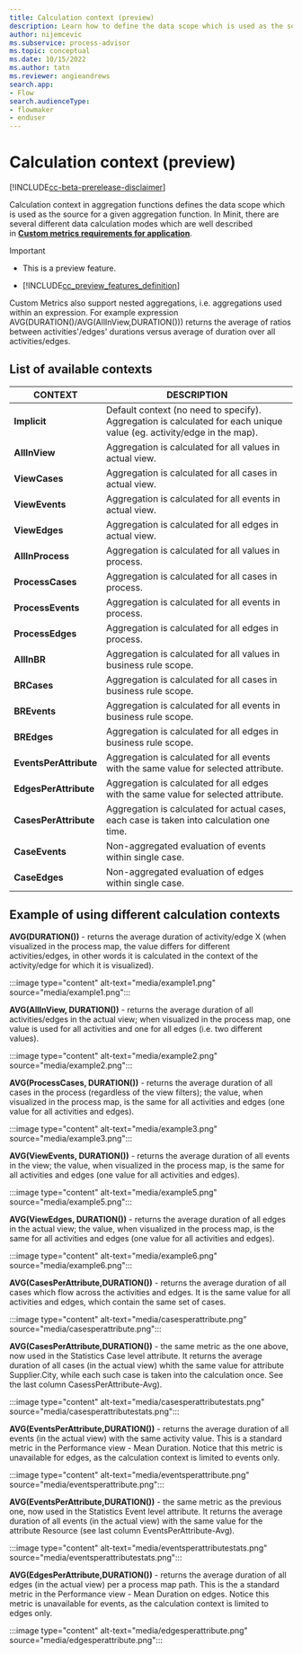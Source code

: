 ```yaml
---
title: Calculation context (preview)
description: Learn how to define the data scope which is used as the source for a given aggregation function in minit desktop application in process advisor.
author: nijemcevic
ms.subservice: process-advisor
ms.topic: conceptual
ms.date: 10/15/2022
ms.author: tatn
ms.reviewer: angieandrews
search.app:
- Flow
search.audienceType:
- flowmaker
- enduser
---
```


# Calculation context (preview)

[!INCLUDE[cc-beta-prerelease-disclaimer](../includes/cc-beta-prerelease-disclaimer.md)]

Calculation context in aggregation functions defines the data scope which is used as the source for a given aggregation function. In Minit, there are several different data calculation modes which are well described in [**Custom metrics requirements for application**](requirements-for-application.md).

> [!IMPORTANT]
> - This is a preview feature.
>
> - [!INCLUDE[cc_preview_features_definition](../includes/cc-preview-features-definition.md)]

Custom Metrics also support nested aggregations, i.e. aggregations used within an expression. For example expression AVG(DURATION()/AVG(AllInView,DURATION())) returns the average of ratios between activities'/edges' durations versus average of duration over all activities/edges.

## List of available contexts

| CONTEXT | DESCRIPTION |
| - | - |
| **Implicit** | Default context (no need to specify). Aggregation is calculated for each unique value (eg. activity/edge in the map). |
| **AllInView** | Aggregation is calculated for all values in actual view. |
| **ViewCases** | Aggregation is calculated for all cases in actual view. |
| **ViewEvents** | Aggregation is calculated for all events in actual view. |
| **ViewEdges** | Aggregation is calculated for all edges in actual view. |
| **AllInProcess** | Aggregation is calculated for all values in process. |
| **ProcessCases** | Aggregation is calculated for all cases in process. |
| **ProcessEvents** | Aggregation is calculated for all events in process. |
| **ProcessEdges** | Aggregation is calculated for all edges in process. |
| **AllInBR** | Aggregation is calculated for all values in business rule scope. |
| **BRCases** | Aggregation is calculated for all cases in business rule scope. |
| **BREvents** | Aggregation is calculated for all events in business rule scope. |
| **BREdges** | Aggregation is calculated for all edges in business rule scope. |
| **EventsPerAttribute** | Aggregation is calculated for all events with the same value for selected attribute. |
| **EdgesPerAttribute** | Aggregation is calculated for all edges with the same value for selected attribute. |
| **CasesPerAttribute** | Aggregation is calculated for actual cases, each case is taken into calculation one time. |
| **CaseEvents** | Non-aggregated evaluation of events within single case. |
| **CaseEdges** | Non-aggregated evaluation of edges within single case. |


## Example of using different calculation contexts

**AVG(DURATION())** - returns the average duration of activity/edge X (when visualized in the process map, the value differs for different activities/edges, in other words it is calculated in the context of the activity/edge for which it is visualized).

:::image type="content" alt-text="media/example1.png" source="media/example1.png":::

**AVG(AllInView, DURATION())** - returns the average duration of all activities/edges in the actual view; when visualized in the process map, one value is used for all activities and one for all edges (i.e. two different values).

:::image type="content" alt-text="media/example2.png" source="media/example2.png":::

**AVG(ProcessCases, DURATION())** - returns the average duration of all cases in the process (regardless of the view filters); the value, when visualized in the process map, is the same for all activities and edges (one value for all activities and edges).

:::image type="content" alt-text="media/example3.png" source="media/example3.png":::

**AVG(ViewEvents, DURATION())** - returns the average duration of all events in the view; the value, when visualized in the process map, is the same for all activities and edges (one value for all activities and edges).

:::image type="content" alt-text="media/example5.png" source="media/example5.png":::

**AVG(ViewEdges, DURATION())** - returns the average duration of all edges in the actual view; the value, when visualized in the process map, is the same for all activities and edges (one value for all activities and edges).

:::image type="content" alt-text="media/example6.png" source="media/example6.png":::

**AVG(CasesPerAttribute,DURATION())** - returns the average duration of all cases which flow across the activities and edges. It is the same value for all activities and edges, which contain the same set of cases.

:::image type="content" alt-text="media/casesperattribute.png" source="media/casesperattribute.png":::

**AVG(CasesPerAttribute,DURATION())** - the same metric as the one above, now used in the Statistics Case level attribute. It returns the average duration of all cases (in the actual view) whith the same value for attribute Supplier.City, while each such case is taken into the calculation once. See the last column CasessPerAttribute-Avg).

:::image type="content" alt-text="media/casesperattributestats.png" source="media/casesperattributestats.png":::

**AVG(EventsPerAttribute,DURATION())** - returns the average duration of all events (in the actual view) with the same activity value. This is a standard metric in the Performance view - Mean Duration. Notice that this metric is unavailable for edges, as the calculation context is limited to events only.

:::image type="content" alt-text="media/eventsperattribute.png" source="media/eventsperattribute.png":::

**AVG(EventsPerAttribute,DURATION())** - the same metric as the previous one, now used in the Statistics Event level attribute. It returns the average duration of all events (in the actual view) with the same value for the attribute Resource (see last column EventsPerAttribute-Avg).

:::image type="content" alt-text="media/eventsperattributestats.png" source="media/eventsperattributestats.png":::

**AVG(EdgesPerAttribute,DURATION())** - returns the average duration of all edges (in the actual view) per a process map path. This is the a standard metric in the Performance view - Mean Duration on edges. Notice this metric is unavailable for events, as the calculation context is limited to edges only.

:::image type="content" alt-text="media/edgesperattribute.png" source="media/edgesperattribute.png":::


